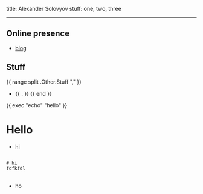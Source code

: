 title: Alexander Solovyov
stuff: one, two, three

----

## Online presence

 - [blog](blog/)

## Stuff

{{ range split .Other.Stuff "," }}
  - {{ . }}
{{ end }}

{{ exec "echo" "hello" }}

# Hello

* hi
<pre>
<code>
# hi
fdfkfdl
</code>
</pre>
* ho
